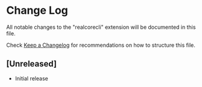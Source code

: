 # Change Log

All notable changes to the "realcorecli" extension will be documented in this file.

Check [Keep a Changelog](http://keepachangelog.com/) for recommendations on how to structure this file.

## [Unreleased]

- Initial release
